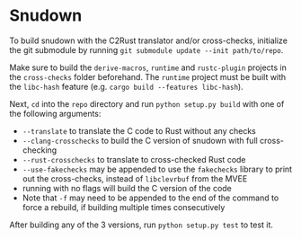 # Snudown
To build snudown with the C2Rust translator and/or cross-checks, initialize the git submodule by running `git submodule update --init path/to/repo`.

Make sure to build the `derive-macros`, `runtime` and `rustc-plugin` projects in the `cross-checks` folder beforehand.
The `runtime` project must be built with the `libc-hash` feature (e.g. `cargo build --features libc-hash`).

Next, `cd` into the `repo` directory and run `python setup.py build` with one of the following arguments:
* `--translate` to translate the C code to Rust without any checks
* `--clang-crosschecks` to build the C version of snudown with full cross-checking
* `--rust-crosschecks` to translate to cross-checked Rust code
* `--use-fakechecks` may be appended to use the `fakechecks` library to print out the cross-checks, instead of `libclevrbuf` from the MVEE
* running with no flags will build the C version of the code
* Note that `-f` may need to be appended to the end of the command to force a rebuild, if building multiple times consecutively

After building any of the 3 versions, run `python setup.py test` to test it.
